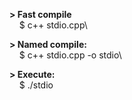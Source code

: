 **\> Fast compile**\
&nbsp;&nbsp;&nbsp;&nbsp;\$ c++ stdio.cpp\

**\> Named compile:**\
&nbsp;&nbsp;&nbsp;&nbsp;\$ c++ stdio.cpp -o stdio\

**\> Execute:**\
&nbsp;&nbsp;&nbsp;&nbsp;\$ ./stdio
